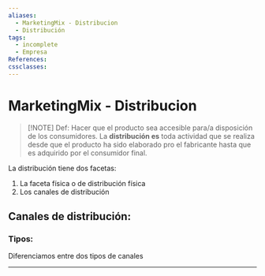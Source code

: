 ```yaml
---
aliases:
  - MarketingMix - Distribucion
  - Distribución
tags:
  - incomplete
  - Empresa
References: 
cssclasses:
---
```

# MarketingMix - Distribucion

> [!NOTE] Def: 
> Hacer que el producto sea accesible para/a disposición de los consumidores. 
> La **distribución es** toda actividad que se realiza desde que el producto ha sido elaborado pro el fabricante hasta que es adquirido por el consumidor final. 

La distribución tiene dos facetas: 
1. La faceta física o de distribución física 
2. Los canales de distribución

## Canales de distribución: 
### Tipos: 
Diferenciamos entre dos tipos de canales 


***